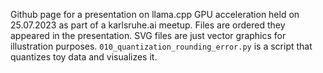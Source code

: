 Github page for a presentation on llama.cpp GPU acceleration held on 25.07.2023 as part of a karlsruhe.ai meetup.
Files are ordered they appeared in the presentation.
SVG files are just vector graphics for illustration purposes.
`010_quantization_rounding_error.py` is a script that quantizes toy data and visualizes it.
